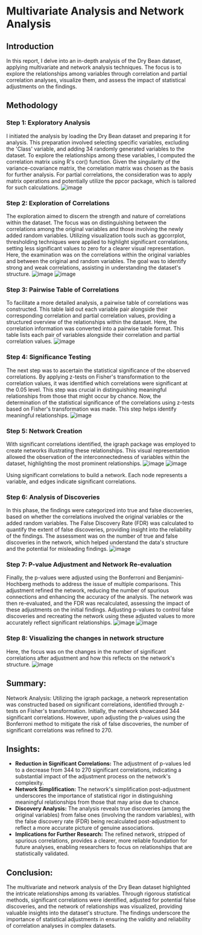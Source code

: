 # Multivariate Analysis and Network Analysis

## Introduction
In this report, I delve into an in-depth analysis of the Dry Bean dataset, applying multivariate and network analysis techniques. The focus is to explore the relationships among variables through correlation and partial correlation analyses, visualize them, and assess the impact of statistical adjustments on the findings.

## Methodology
### Step 1: Exploratory Analysis
I initiated the analysis by loading the Dry Bean dataset and preparing it for analysis. This preparation involved selecting specific variables, excluding the 'Class' variable, and adding 34 randomly generated variables to the dataset. To explore the relationships among these variables, I computed the correlation matrix using R's cor() function. Given the singularity of the variance-covariance matrix, the correlation matrix was chosen as the basis for further analysis. For partial correlations, the consideration was to apply matrix operations and potentially utilize the ppcor package, which is tailored for such calculations.
![image](https://github.com/kavya2693/multivariate_network_analysis/assets/127579722/9596cc58-d575-40f1-9285-b2111db3302f)

### Step 2: Exploration of Correlations
The exploration aimed to discern the strength and nature of correlations within the dataset. The focus was on distinguishing between the correlations among the original variables and those involving the newly added random variables. Utilizing visualization tools such as ggcorrplot, thresholding techniques were applied to highlight significant correlations, setting less significant values to zero for a clearer visual representation.
Here, the examination was on the correlations within the original variables and between the original and random variables. The goal was to identify strong and weak correlations, assisting in understanding the dataset's structure.
![image](https://github.com/kavya2693/multivariate_network_analysis/assets/127579722/51bfb5ce-c12d-487a-9af4-9b1f5ae26742)
![image](https://github.com/kavya2693/multivariate_network_analysis/assets/127579722/eef30535-3be0-453a-8e31-1a24f8c47346)

### Step 3: Pairwise Table of Correlations
To facilitate a more detailed analysis, a pairwise table of correlations was constructed. This table laid out each variable pair alongside their corresponding correlation and partial correlation values, providing a structured overview of the relationships within the dataset.
Here, the correlation information was converted into a pairwise table format. This table lists each pair of variables alongside their correlation and partial correlation values.
![image](https://github.com/kavya2693/multivariate_network_analysis/assets/127579722/9613e981-92cd-4aff-8d5c-87431031d044)

### Step 4: Significance Testing
The next step was to ascertain the statistical significance of the observed correlations. By applying z-tests on Fisher's transformation to the correlation values, it was identified which correlations were significant at the 0.05 level. This step was crucial in distinguishing meaningful relationships from those that might occur by chance.
Now, the determination of the statistical significance of the correlations using z-tests based on Fisher's transformation was made. This step helps identify meaningful relationships.
![image](https://github.com/kavya2693/multivariate_network_analysis/assets/127579722/2547c6dc-d5e1-4fff-b79f-4a0aa496d9a5)

### Step 5: Network Creation
With significant correlations identified, the igraph package was employed to create networks illustrating these relationships. This visual representation allowed the observation of the interconnectedness of variables within the dataset, highlighting the most prominent relationships.
![image](https://github.com/kavya2693/multivariate_network_analysis/assets/127579722/aaaaaeed-8fd2-4338-80f3-53e1cf461a41)
![image](https://github.com/kavya2693/multivariate_network_analysis/assets/127579722/6ad5d5d8-5e6d-45da-ba1b-75be9e52e107)

Using significant correlations to build a network. Each node represents a variable, and edges indicate significant correlations.

### Step 6: Analysis of Discoveries
In this phase, the findings were categorized into true and false discoveries, based on whether the correlations involved the original variables or the added random variables. The False Discovery Rate (FDR) was calculated to quantify the extent of false discoveries, providing insight into the reliability of the findings.
The assessment was on the number of true and false discoveries in the network, which helped understand the data's structure and the potential for misleading findings.
![image](https://github.com/kavya2693/multivariate_network_analysis/assets/127579722/d7820c16-4948-4aa8-887f-c4e76d98e257)

### Step 7: P-value Adjustment and Network Re-evaluation
Finally, the p-values were adjusted using the Bonferroni and Benjamini-Hochberg methods to address the issue of multiple comparisons. This adjustment refined the network, reducing the number of spurious connections and enhancing the accuracy of the analysis. The network was then re-evaluated, and the FDR was recalculated, assessing the impact of these adjustments on the initial findings.
Adjusting p-values to control false discoveries and recreating the network using these adjusted values to more accurately reflect significant relationships.
![image](https://github.com/kavya2693/multivariate_network_analysis/assets/127579722/571cce69-fc2f-4336-8847-75f07970d57c)
![image](https://github.com/kavya2693/multivariate_network_analysis/assets/127579722/e56f7847-9390-42ef-8637-84e03292278a)

### Step 8: Visualizing the changes in network structure
Here, the focus was on the changes in the number of significant correlations after adjustment and how this reflects on the network's structure.
![image](https://github.com/kavya2693/multivariate_network_analysis/assets/127579722/b77ed9c1-6b79-45a6-b37b-f7c5c90bb556)

## Summary:
Network Analysis:
Utilizing the igraph package, a network representation was constructed based on significant correlations, identified through z-tests on Fisher's transformation. Initially, the network showcased 344 significant correlations. However, upon adjusting the p-values using the Bonferroni method to mitigate the risk of false discoveries, the number of significant correlations was refined to 270.

## Insights:
- **Reduction in Significant Correlations:** The adjustment of p-values led to a decrease from 344 to 270 significant correlations, indicating a substantial impact of the adjustment process on the network's complexity.
- **Network Simplification:** The network's simplification post-adjustment underscores the importance of statistical rigor in distinguishing meaningful relationships from those that may arise due to chance.
- **Discovery Analysis:** The analysis reveals true discoveries (among the original variables) from false ones (involving the random variables), with the false discovery rate (FDR) being recalculated post-adjustment to reflect a more accurate picture of genuine associations.
- **Implications for Further Research:** The refined network, stripped of spurious correlations, provides a clearer, more reliable foundation for future analyses, enabling researchers to focus on relationships that are statistically validated.

## Conclusion:
The multivariate and network analysis of the Dry Bean dataset highlighted the intricate relationships among its variables. Through rigorous statistical methods, significant correlations were identified, adjusted for potential false discoveries, and the network of relationships was visualized, providing valuable insights into the dataset's structure. The findings underscore the importance of statistical adjustments in ensuring the validity and reliability of correlation analyses in complex datasets.

